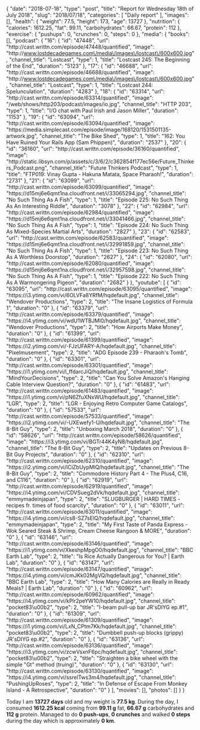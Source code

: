 {
    "date": "2018-07-18",
    "type": "post",
    "title": "Report for Wednesday 18th of July 2018",
    "slug": "2018\/07\/18",
    "categories": [
        "Daily report"
    ],
    "images": [],
    "health": {
        "weight": 77.5,
        "height": 173,
        "age": 13727
    },
    "nutrition": {
        "calories": 1612.25,
        "fat": 99.11,
        "carbohydrates": 66.67,
        "protein": 112
    },
    "exercise": {
        "pushups": 0,
        "crunches": 0,
        "steps": 0
    },
    "media": {
        "books": [],
        "podcast": {
            "16": {
                "id": "47448",
                "url": "http:\/\/cast.writtn.com\/episode\/47448\/quantified",
                "image": "http:\/\/www.lostdecadegames.com\/media\/images\/lostcast\/600x600.jpg",
                "channel_title": "Lostcast",
                "type": 1,
                "title": "Lostcast 245: The Beginning of the End",
                "duration": "5123"
            },
            "17": {
                "id": "46688",
                "url": "http:\/\/cast.writtn.com\/episode\/46688\/quantified",
                "image": "http:\/\/www.lostdecadegames.com\/media\/images\/lostcast\/600x600.jpg",
                "channel_title": "Lostcast",
                "type": 1,
                "title": "Lostcast 244: Spelunculation",
                "duration": "4283"
            },
            "18": {
                "id": "63314",
                "url": "http:\/\/cast.writtn.com\/episode\/63314\/quantified",
                "image": "\/web\/shows\/http203\/podcast\/images\/io.jpg",
                "channel_title": "HTTP 203",
                "type": 1,
                "title": "I\/O chat with Paul Irish and Jason Miller",
                "duration": "1153"
            },
            "19": {
                "id": "63094",
                "url": "http:\/\/cast.writtn.com\/episode\/63094\/quantified",
                "image": "https:\/\/media.simplecast.com\/episode\/image\/168120\/1531501135-artwork.jpg",
                "channel_title": "The Bike Shed",
                "type": 1,
                "title": "162: You Have Ruined Your Rails App (Sam Phippen)",
                "duration": "2537"
            },
            "20": {
                "id": "36160",
                "url": "http:\/\/cast.writtn.com\/episode\/36160\/quantified",
                "image": "http:\/\/static.libsyn.com\/p\/assets\/c\/3\/6\/2\/c362854f177ec56e\/Future_Thinkers_Podcast.png",
                "channel_title": "Future Thinkers Podcast",
                "type": 1,
                "title": "FTP019: Vinay Gupta - Hakuna Matata, Space Pharaoh!",
                "duration": "2731"
            },
            "21": {
                "id": "63099",
                "url": "http:\/\/cast.writtn.com\/episode\/63099\/quantified",
                "image": "https:\/\/d15mj6e6qmt1na.cloudfront.net\/i\/33065294.jpg",
                "channel_title": "No Such Thing As A Fish",
                "type": 1,
                "title": "Episode 225: No Such Thing As An Interesting Riddle",
                "duration": "3078"
            },
            "22": {
                "id": "62984",
                "url": "http:\/\/cast.writtn.com\/episode\/62984\/quantified",
                "image": "https:\/\/d15mj6e6qmt1na.cloudfront.net\/i\/33041466.jpg",
                "channel_title": "No Such Thing As A Fish",
                "type": 1,
                "title": "Episode 224: No Such Thing As Mixed-Species Martial Arts",
                "duration": "2827"
            },
            "23": {
                "id": "62583",
                "url": "http:\/\/cast.writtn.com\/episode\/62583\/quantified",
                "image": "https:\/\/d15mj6e6qmt1na.cloudfront.net\/i\/32991859.jpg",
                "channel_title": "No Such Thing As A Fish",
                "type": 1,
                "title": "Episode 223: No Such Thing As A Worthless Doorstop",
                "duration": "2627"
            },
            "24": {
                "id": "62080",
                "url": "http:\/\/cast.writtn.com\/episode\/62080\/quantified",
                "image": "https:\/\/d15mj6e6qmt1na.cloudfront.net\/i\/32957598.jpg",
                "channel_title": "No Such Thing As A Fish",
                "type": 1,
                "title": "Episode 222: No Such Thing As A Warmongering Pigeon",
                "duration": "2682"
            }
        },
        "youtube": [
            {
                "id": "63095",
                "url": "http:\/\/cast.writtn.com\/episode\/63095\/quantified",
                "image": "https:\/\/i3.ytimg.com\/vi\/6OLVFa8YRfM\/hqdefault.jpg",
                "channel_title": "Wendover Productions",
                "type": 2,
                "title": "The Insane Logistics of Formula 1",
                "duration": "0"
            },
            {
                "id": "63379",
                "url": "http:\/\/cast.writtn.com\/episode\/63379\/quantified",
                "image": "https:\/\/i4.ytimg.com\/vi\/wdU1WTBJMl0\/hqdefault.jpg",
                "channel_title": "Wendover Productions",
                "type": 2,
                "title": "How Airports Make Money",
                "duration": "0"
            },
            {
                "id": "61399",
                "url": "http:\/\/cast.writtn.com\/episode\/61399\/quantified",
                "image": "https:\/\/i2.ytimg.com\/vi\/-FJzUFARY-A\/hqdefault.jpg",
                "channel_title": "Pixelmusement",
                "type": 2,
                "title": "ADG Episode 239 - Pharaoh's Tomb",
                "duration": "0"
            },
            {
                "id": "63301",
                "url": "http:\/\/cast.writtn.com\/episode\/63301\/quantified",
                "image": "https:\/\/i1.ytimg.com\/vi\/l_ffdarcJiQ\/hqdefault.jpg",
                "channel_title": "MindYourDecisions",
                "type": 2,
                "title": "Can You Solve Amazon's Hanging Cable Interview Question?",
                "duration": "0"
            },
            {
                "id": "61483",
                "url": "http:\/\/cast.writtn.com\/episode\/61483\/quantified",
                "image": "https:\/\/i1.ytimg.com\/vi\/pN6ZfuXNxWU\/hqdefault.jpg",
                "channel_title": "LGR",
                "type": 2,
                "title": "LGR - Enjoying Retro Computer Game Catalogs",
                "duration": "0"
            },
            {
                "id": "57533",
                "url": "http:\/\/cast.writtn.com\/episode\/57533\/quantified",
                "image": "https:\/\/i2.ytimg.com\/vi\/-UXEwefy1-U\/hqdefault.jpg",
                "channel_title": "The 8-Bit Guy",
                "type": 2,
                "title": "Unboxing March 2018",
                "duration": "0"
            },
            {
                "id": "58626",
                "url": "http:\/\/cast.writtn.com\/episode\/58626\/quantified",
                "image": "https:\/\/i3.ytimg.com\/vi\/BGTr44K4yN8\/hqdefault.jpg",
                "channel_title": "The 8-Bit Guy",
                "type": 2,
                "title": "Updates on Previous 8-Bit Guy Projects",
                "duration": "0"
            },
            {
                "id": "62310",
                "url": "http:\/\/cast.writtn.com\/episode\/62310\/quantified",
                "image": "https:\/\/i2.ytimg.com\/vi\/ICiZbUypMlQ\/hqdefault.jpg",
                "channel_title": "The 8-Bit Guy",
                "type": 2,
                "title": "Commodore History Part 4 - The Plus4, C16, and C116",
                "duration": "0"
            },
            {
                "id": "62919",
                "url": "http:\/\/cast.writtn.com\/episode\/62919\/quantified",
                "image": "https:\/\/i4.ytimg.com\/vi\/CDVSueg2dVk\/hqdefault.jpg",
                "channel_title": "emmymadeinjapan",
                "type": 2,
                "title": "SLUGBURGER | HARD TIMES - recipes fr. times of food scarcity",
                "duration": "0"
            },
            {
                "id": "63011",
                "url": "http:\/\/cast.writtn.com\/episode\/63011\/quantified",
                "image": "https:\/\/i4.ytimg.com\/vi\/cs8-SZ7sElQ\/hqdefault.jpg",
                "channel_title": "emmymadeinjapan",
                "type": 2,
                "title": "My First Taste of Panda Express - Wok Seared Steak & Shrimp, Cream Cheese Rangoon & MORE",
                "duration": "0"
            },
            {
                "id": "63146",
                "url": "http:\/\/cast.writtn.com\/episode\/63146\/quantified",
                "image": "https:\/\/i1.ytimg.com\/vi\/XkeshpMpgO0\/hqdefault.jpg",
                "channel_title": "BBC Earth Lab",
                "type": 2,
                "title": "Is Rice Actually Dangerous for You? | Earth Lab",
                "duration": "0"
            },
            {
                "id": "63147",
                "url": "http:\/\/cast.writtn.com\/episode\/63147\/quantified",
                "image": "https:\/\/i4.ytimg.com\/vi\/cmJKk02MgVQ\/hqdefault.jpg",
                "channel_title": "BBC Earth Lab",
                "type": 2,
                "title": "How Many Calories are Really in Ready Meals? | Earth Lab",
                "duration": "0"
            },
            {
                "id": "60962",
                "url": "http:\/\/cast.writtn.com\/episode\/60962\/quantified",
                "image": "https:\/\/i4.ytimg.com\/vi\/kPlr2peYW10\/hqdefault.jpg",
                "channel_title": "pocket83\u00b2",
                "type": 2,
                "title": "I-beam pull-up bar JR'sDIYG ep.#1",
                "duration": "0"
            },
            {
                "id": "61309",
                "url": "http:\/\/cast.writtn.com\/episode\/61309\/quantified",
                "image": "https:\/\/i1.ytimg.com\/vi\/LxN_CPtm7Kk\/hqdefault.jpg",
                "channel_title": "pocket83\u00b2",
                "type": 2,
                "title": "Dumbbell push-up blocks (grippy) JR'sDIYG ep.#2",
                "duration": "0"
            },
            {
                "id": "63136",
                "url": "http:\/\/cast.writtn.com\/episode\/63136\/quantified",
                "image": "https:\/\/i3.ytimg.com\/vi\/zcwVsxnF6pc\/hqdefault.jpg",
                "channel_title": "pocket83\u00b2",
                "type": 2,
                "title": "Straighten a bike wheel with the simple \"Gt\" method (truing)",
                "duration": "0"
            },
            {
                "id": "63130",
                "url": "http:\/\/cast.writtn.com\/episode\/63130\/quantified",
                "image": "https:\/\/i4.ytimg.com\/vi\/ssreITws3m4\/hqdefault.jpg",
                "channel_title": "PushingUpRoses",
                "type": 2,
                "title": "In Defense of Escape From Monkey Island - A Retrospective",
                "duration": "0"
            }
        ],
        "movies": [],
        "photos": []
    }
}

Today I am <strong>13727 days</strong> old and my weight is <strong>77.5 kg</strong>. During the day, I consumed <strong>1612.25 kcal</strong> coming from <strong>99.11 g</strong> fat, <strong>66.67 g</strong> carbohydrates and <strong>112 g</strong> protein. Managed to do <strong>0 push-ups</strong>, <strong>0 crunches</strong> and walked <strong>0 steps</strong> during the day which is approximately <strong>0 km</strong>.